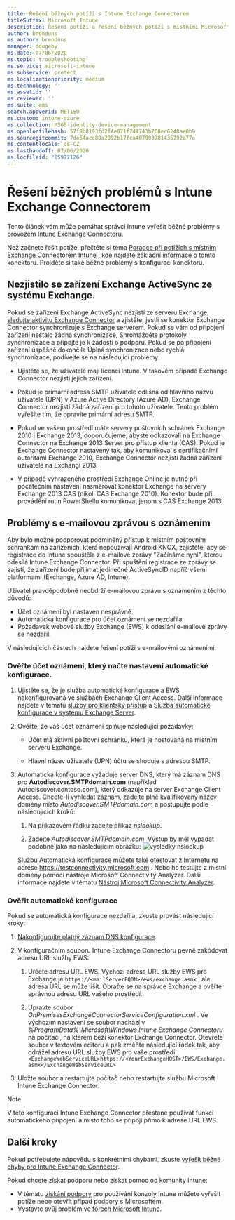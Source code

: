 ```yaml
---
title: Řešení běžných potíží s Intune Exchange Connectorem
titleSuffix: Microsoft Intune
description: Řešení potíží a řešení běžných potíží s místními Microsoft Intune Exchange Connector.
author: brenduns
ms.author: brenduns
manager: dougeby
ms.date: 07/06/2020
ms.topic: troubleshooting
ms.service: microsoft-intune
ms.subservice: protect
ms.localizationpriority: medium
ms.technology: ''
ms.assetid: ''
ms.reviewer: ''
ms.suite: ems
search.appverid: MET150
ms.custom: intune-azure
ms.collection: M365-identity-device-management
ms.openlocfilehash: 57f8b8193fd2f4e871f744743b768ec6248ae0b9
ms.sourcegitcommit: 7de54acc80a2092b17fca407903281435792a77e
ms.contentlocale: cs-CZ
ms.lasthandoff: 07/06/2020
ms.locfileid: "85972126"
---
```

# <a name="resolve-common-problems-with-the-intune-exchange-connector"></a>Řešení běžných problémů s Intune Exchange Connectorem
 
Tento článek vám může pomáhat správci Intune vyřešit běžné problémy s provozem Intune Exchange Connectoru.

Než začnete řešit potíže, přečtěte si téma [Poradce při potížích s místním Exchange Connectorem Intune](troubleshoot-exchange-connector.md) , kde najdete základní informace o tomto konektoru. Projděte si také běžné problémy s konfigurací konektoru.

## <a name="an-exchange-activesync-device-isnt-discovered-from-exchange"></a>Nezjistilo se zařízení Exchange ActiveSync ze systému Exchange.

Pokud se zařízení Exchange ActiveSync nezjistí ze serveru Exchange, [sledujte aktivitu Exchange Connector](exchange-connector-install.md#on-premises-intune-exchange-connector-high-availability-support) a zjistěte, jestli se konektor Exchange Connector synchronizuje s Exchange serverem. Pokud se vám od připojení zařízení nestalo žádná synchronizace, Shromážděte protokoly synchronizace a připojte je k žádosti o podporu. Pokud se po připojení zařízení úspěšně dokončila Úplná synchronizace nebo rychlá synchronizace, podívejte se na následující problémy:

- Ujistěte se, že uživatelé mají licenci Intune. V takovém případě Exchange Connector nezjistí jejich zařízení.

- Pokud je primární adresa SMTP uživatele odlišná od hlavního názvu uživatele (UPN) v Azure Active Directory (Azure AD), Exchange Connector nezjistí žádná zařízení pro tohoto uživatele. Tento problém vyřešíte tím, že opravíte primární adresu SMTP.

- Pokud ve vašem prostředí máte servery poštovních schránek Exchange 2010 i Exchange 2013, doporučujeme, abyste odkazovali na Exchange Connector na Exchange 2013 Server pro přístup klienta (CAS). Pokud je Exchange Connector nastavený tak, aby komunikoval s certifikačními autoritami Exchange 2010, Exchange Connector nezjistí žádná zařízení uživatele na Exchangi 2013.

- V případě vyhrazeného prostředí Exchange Online je nutné při počátečním nastavení nasměrovat konektor Exchange na servery Exchange 2013 CAS (nikoli CAS Exchange 2010). Konektor bude při provádění rutin PowerShellu komunikovat jenom s CAS Exchange 2013.

## <a name="problems-with-the-notification-email-message"></a>Problémy s e-mailovou zprávou s oznámením

Aby bylo možné podporovat podmíněný přístup k místním poštovním schránkám na zařízeních, která nepoužívají Android KNOX, zajistěte, aby se registrace do Intune spouštěla z e-mailové zprávy "Začínáme nyní", kterou odesílá Intune Exchange Connector. Při spuštění registrace ze zprávy se zajistí, že zařízení bude přijímat jedinečné ActiveSyncID napříč všemi platformami (Exchange, Azure AD, Intune).

Uživatel pravděpodobně neobdrží e-mailovou zprávu s oznámením z těchto důvodů:

- Účet oznámení byl nastaven nesprávně.
- Automatická konfigurace pro účet oznámení se nezdařila.
- Požadavek webové služby Exchange (EWS) k odeslání e-mailové zprávy se nezdařil.

V následujících částech najdete řešení potíží s e-mailovými oznámeními.

### <a name="check-the-notification-account-that-retrieves-autodiscover-settings"></a>Ověřte účet oznámení, který načte nastavení automatické konfigurace.

1. Ujistěte se, že je služba automatické konfigurace a EWS nakonfigurovaná ve službách Exchange Client Access. Další informace najdete v tématu [služby pro klientský přístup](https://docs.microsoft.com/Exchange/architecture/client-access/client-access) a [Služba automatické konfigurace v systému Exchange Server](https://docs.microsoft.com/Exchange/architecture/client-access/autodiscover?view=exchserver-2019).

2. Ověřte, že váš účet oznámení splňuje následující požadavky:

   - Účet má aktivní poštovní schránku, která je hostovaná na místním serveru Exchange.

   - Hlavní název uživatele (UPN) účtu se shoduje s adresou SMTP.

3. Automatická konfigurace vyžaduje server DNS, který má záznam DNS pro **Autodiscover.SMTPdomain.com** (například Autodiscover.contoso.com), který odkazuje na server Exchange Client Access. Chcete-li vyhledat záznam, zadejte plně kvalifikovaný název domény místo *Autodiscover.SMTPdomain.com* a postupujte podle následujících kroků:

   1. Na příkazovém řádku zadejte příkaz *nslookup*.

   2. Zadejte *Autodiscover.SMTPdomain.com*. Výstup by měl vypadat podobně jako na následujícím obrázku: ![ výsledky nslookup](./media/troubleshoot-exchange-connector-common-problems/nslookup-results.png
      )

   Službu Automatická konfigurace můžete také otestovat z Internetu na adrese https://testconnectivity.microsoft.com . Nebo ho testujte z místní domény pomocí nástroje Microsoft Connectivity Analyzer. Další informace najdete v tématu [Nástroj Microsoft Connectivity Analyzer](https://docs.microsoft.com/previous-versions/office/exchange-remote-connectivity/jj851141(v=exchg.80)).


### <a name="check-autodiscover"></a>Ověřit automatické konfigurace

Pokud se automatická konfigurace nezdařila, zkuste provést následující kroky:

1. [Nakonfigurujte platný záznam DNS konfigurace](https://docs.microsoft.com/previous-versions/exchange-server/exchange-150/mt473798(v=exchg.150)).

2. V konfiguračním souboru Intune Exchange Connectoru pevně zakódovat adresu URL služby EWS:

   1. Určete adresu URL EWS. Výchozí adresa URL služby EWS pro Exchange je `https://<mailServerFQDN>/ews/exchange.asmx` , ale adresa URL se může lišit. Obraťte se na správce Exchange a ověřte správnou adresu URL vašeho prostředí.

   2. Upravte soubor *OnPremisesExchangeConnectorServiceConfiguration.xml* . Ve výchozím nastavení se soubor nachází v *%ProgramData%\Microsoft\Windows Intune Exchange Connectoru* na počítači, na kterém běží konektor Exchange Connector. Otevřete soubor v textovém editoru a pak změňte následující řádek tak, aby odrážel adresu URL služby EWS pro vaše prostředí:`<ExchangeWebServiceURL>https://<YourExchangeHOST>/EWS/Exchange.asmx</ExchangeWebServiceURL>`

3. Uložte soubor a restartujte počítač nebo restartujte službu Microsoft Intune Exchange Connector.

>[!NOTE]
> V této konfiguraci Intune Exchange Connector přestane používat funkci automatického připojení a místo toho se připojí přímo k adrese URL EWS.

## <a name="next-steps"></a>Další kroky

Pokud potřebujete nápovědu s konkrétními chybami, zkuste [vyřešit běžné chyby pro Intune Exchange Connector](troubleshoot-exchange-connector-common-errors.md).

Pokud chcete získat podporu nebo získat pomoc od komunity Intune:

- V tématu [získání podpory](../fundamentals/get-support.md) pro používání konzoly Intune můžete vyřešit potíže nebo otevřít případ podpory s Microsoftem.
- Vystavte svůj problém ve [fórech Microsoft Intune](https://social.technet.microsoft.com/Forums/home?forum=microsoftintuneprod).